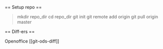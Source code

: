 == Setup repo ==

> mkdir repo_dir
> cd repo_dir
> git init
> git remote add origin <URL>
> git pull origin master


== Diff-ers ==

Openoffice [[git-ods-diff]]

